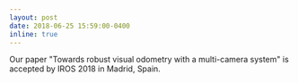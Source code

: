```yaml
---
layout: post
date: 2018-06-25 15:59:00-0400
inline: true
---
```


Our paper "Towards robust visual odometry with a multi-camera system" is accepted by IROS 2018 in Madrid, Spain.
